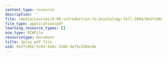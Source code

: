 ```yaml
---
content_type: resource
description: ''
file: /media/courses/9-00-introduction-to-psychology-fall-2004/9e2fc06e5c634e6c31084e75c338ec0e_10499.pdf
file_type: application/pdf
learning_resource_types: []
ocw_type: OCWFile
resourcetype: Document
title: 3play pdf file
uid: 9e2fc06e-5c63-4e6c-3108-4e75c338ec0e
---
```

